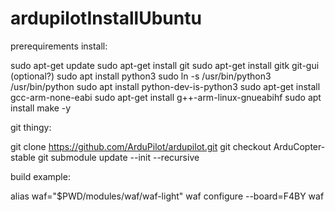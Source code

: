 # ardupilotInstallUbuntu

prerequirements install:

sudo apt-get update
sudo apt-get install git
sudo apt-get install gitk git-gui  (optional?)
sudo apt install python3
sudo ln -s /usr/bin/python3 /usr/bin/python
sudo apt install python-dev-is-python3
sudo apt-get install gcc-arm-none-eabi
sudo apt-get install g++-arm-linux-gnueabihf
sudo apt install make -y

git thingy:

git clone https://github.com/ArduPilot/ardupilot.git
git checkout ArduCopter-stable
git submodule update --init --recursive

build example:

alias waf="$PWD/modules/waf/waf-light"
waf configure --board=F4BY
waf 
